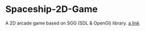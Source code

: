 # Spaceship-2D-Game

A 2D arcade game based on SGG (SDL & OpenGl) library. [a link](https://github.com/cgaueb/sgg/blob/main/README.md)
